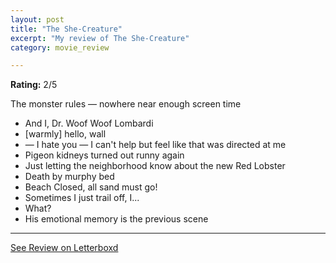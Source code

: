 ```yaml
---
layout: post
title: "The She-Creature"
excerpt: "My review of The She-Creature"
category: movie_review

---
```


**Rating:** 2/5

The monster rules — nowhere near enough screen time

* And I, Dr. Woof Woof Lombardi
* [warmly] hello, wall
* — I hate you — I can't help but feel like that was directed at me
* Pigeon kidneys turned out runny again
* Just letting the neighborhood know about the new Red Lobster
* Death by murphy bed
* Beach Closed, all sand must go!
* Sometimes I just trail off, I...
* What?
* His emotional memory is the previous scene

<hr>

[See Review on Letterboxd](https://boxd.it/5NwfMf)
